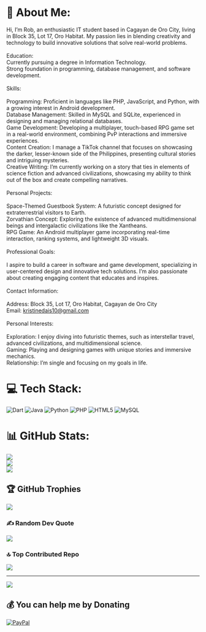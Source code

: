 # 💫 About Me:
Hi, I’m Rob, an enthusiastic IT student based in Cagayan de Oro City, living in Block 35, Lot 17, Oro Habitat. My passion lies in blending creativity and technology to build innovative solutions that solve real-world problems.<br><br>Education:<br>Currently pursuing a degree in Information Technology.<br>Strong foundation in programming, database management, and software development.<br><br>Skills:<br><br>Programming: Proficient in languages like PHP, JavaScript, and Python, with a growing interest in Android development.<br>Database Management: Skilled in MySQL and SQLite, experienced in designing and managing relational databases.<br>Game Development: Developing a multiplayer, touch-based RPG game set in a real-world environment, combining PvP interactions and immersive experiences.<br>Content Creation: I manage a TikTok channel that focuses on showcasing the darker, lesser-known side of the Philippines, presenting cultural stories and intriguing mysteries.<br>Creative Writing: I’m currently working on a story that ties in elements of science fiction and advanced civilizations, showcasing my ability to think out of the box and create compelling narratives.<br><br>Personal Projects:<br><br>Space-Themed Guestbook System: A futuristic concept designed for extraterrestrial visitors to Earth.<br>Zorvathian Concept: Exploring the existence of advanced multidimensional beings and intergalactic civilizations like the Xantheans.<br>RPG Game: An Android multiplayer game incorporating real-time interaction, ranking systems, and lightweight 3D visuals.<br><br>Professional Goals:<br><br>I aspire to build a career in software and game development, specializing in user-centered design and innovative tech solutions. I’m also passionate about creating engaging content that educates and inspires.<br><br>Contact Information:<br><br>Address: Block 35, Lot 17, Oro Habitat, Cagayan de Oro City<br>Email: kristinedais10@gmail.com<br><br>Personal Interests:<br><br>Exploration: I enjoy diving into futuristic themes, such as interstellar travel, advanced civilizations, and multidimensional science.<br>Gaming: Playing and designing games with unique stories and immersive mechanics.<br>Relationship: I’m single and focusing on my goals in life.<br>


# 💻 Tech Stack:
![Dart](https://img.shields.io/badge/dart-%230175C2.svg?style=for-the-badge&logo=dart&logoColor=white) ![Java](https://img.shields.io/badge/java-%23ED8B00.svg?style=for-the-badge&logo=openjdk&logoColor=white) ![Python](https://img.shields.io/badge/python-3670A0?style=for-the-badge&logo=python&logoColor=ffdd54) ![PHP](https://img.shields.io/badge/php-%23777BB4.svg?style=for-the-badge&logo=php&logoColor=white) ![HTML5](https://img.shields.io/badge/html5-%23E34F26.svg?style=for-the-badge&logo=html5&logoColor=white) ![MySQL](https://img.shields.io/badge/mysql-4479A1.svg?style=for-the-badge&logo=mysql&logoColor=white)
# 📊 GitHub Stats:
![](https://github-readme-stats.vercel.app/api?username=quadratic03&theme=dark&hide_border=false&include_all_commits=true&count_private=true)<br/>
![](https://github-readme-streak-stats.herokuapp.com/?user=quadratic03&theme=dark&hide_border=false)<br/>
![](https://github-readme-stats.vercel.app/api/top-langs/?username=quadratic03&theme=dark&hide_border=false&include_all_commits=true&count_private=true&layout=compact)

## 🏆 GitHub Trophies
![](https://github-profile-trophy.vercel.app/?username=quadratic03&theme=radical&no-frame=false&no-bg=true&margin-w=4)

### ✍️ Random Dev Quote
![](https://quotes-github-readme.vercel.app/api?type=horizontal&theme=radical)

### 🔝 Top Contributed Repo
![](https://github-contributor-stats.vercel.app/api?username=quadratic03&limit=5&theme=dark&combine_all_yearly_contributions=true)

---
[![](https://visitcount.itsvg.in/api?id=quadratic03&icon=2&color=7)](https://visitcount.itsvg.in)

  ## 💰 You can help me by Donating
  [![PayPal](https://img.shields.io/badge/PayPal-00457C?style=for-the-badge&logo=paypal&logoColor=white)](https://paypal.me/kristinedais10@gmail.com) 

  
<!-- Proudly created with GPRM ( https://gprm.itsvg.in ) -->

